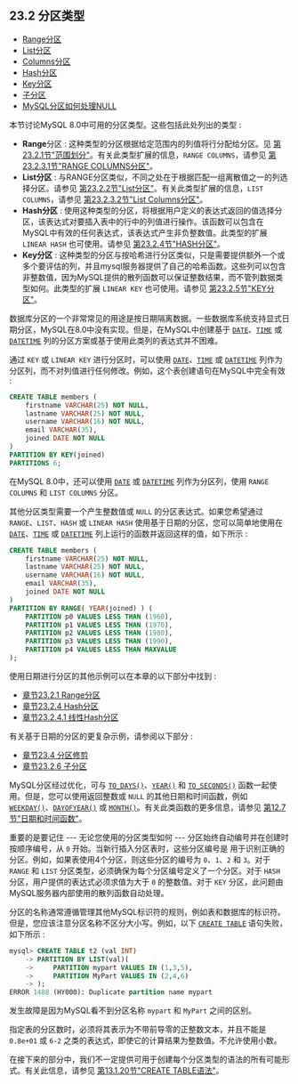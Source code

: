 ## 23.2 分区类型

- [Range分区](https://dev.mysql.com/doc/refman/8.0/en/partitioning-range.html)
- [List分区](https://dev.mysql.com/doc/refman/8.0/en/partitioning-list.html)
- [Columns分区](https://dev.mysql.com/doc/refman/8.0/en/partitioning-columns.html)
- [Hash分区](https://dev.mysql.com/doc/refman/8.0/en/partitioning-hash.html)
- [Key分区](https://dev.mysql.com/doc/refman/8.0/en/partitioning-key.html)
- [子分区](https://dev.mysql.com/doc/refman/8.0/en/partitioning-subpartitions.html)
- [MySQL分区如何处理NULL](https://dev.mysql.com/doc/refman/8.0/en/partitioning-handling-nulls.html)

本节讨论MySQL 8.0中可用的分区类型。这些包括此处列出的类型 :

- **Range**分区 : 这种类型的分区根据给定范围内的列值将行分配给分区。见 [第23.2.1节"范围划分"](https://dev.mysql.com/doc/refman/8.0/en/partitioning-range.html)。有关此类型扩展的信息，`RANGE COLUMNS`，请参见 [第23.2.3.1节"RANGE COLUMNS分区"](https://dev.mysql.com/doc/refman/8.0/en/partitioning-columns-range.html)。
- **List分区** : 与RANGE分区类似，不同之处在于根据匹配一组离散值之一的列选择分区。请参见 [第23.2.2节"List分区"](https://dev.mysql.com/doc/refman/8.0/en/partitioning-list.html)。有关此类型扩展的信息，`LIST COLUMNS`，请参见 [第23.2.3.2节"List Columns分区"](https://dev.mysql.com/doc/refman/8.0/en/partitioning-columns-list.html)。
- **Hash分区** : 使用这种类型的分区，将根据用户定义的表达式返回的值选择分区，该表达式对要插入表中的行中的列值进行操作。该函数可以包含在MySQL中有效的任何表达式，该表达式产生非负整数值。此类型的扩展 `LINEAR HASH` 也可使用。请参见 [第23.2.4节"HASH分区"](https://dev.mysql.com/doc/refman/8.0/en/partitioning-hash.html)。
- **Key分区** : 这种类型的分区与按哈希进行分区类似，只是需要提供额外一个或多个要评估的列，并且mysql服务器提供了自己的哈希函数。这些列可以包含非整数值，因为MySQL提供的散列函数可以保证整数结果，而不管列数据类型如何。此类型的扩展 `LINEAR KEY` 也可使用。请参见 [第23.2.5节"KEY分区"](https://dev.mysql.com/doc/refman/8.0/en/partitioning-key.html)。

数据库分区的一个非常常见的用途是按日期隔离数据。一些数据库系统支持显式日期分区，MySQL在8.0中没有实现。但是，在MySQL中创建基于 [`DATE`](https://dev.mysql.com/doc/refman/8.0/en/datetime.html)、[`TIME`](https://dev.mysql.com/doc/refman/8.0/en/time.html) 或 [`DATETIME`](https://dev.mysql.com/doc/refman/8.0/en/datetime.html) 列的分区方案或基于使用此类列的表达式并不困难。

通过 `KEY` 或 `LINEAR KEY` 进行分区时，可以使用 [`DATE`](https://dev.mysql.com/doc/refman/8.0/en/datetime.html)、[`TIME`](https://dev.mysql.com/doc/refman/8.0/en/time.html) 或 [`DATETIME`](https://dev.mysql.com/doc/refman/8.0/en/datetime.html) 列作为分区列，而不对列值进行任何修改。例如，这个表创建语句在MySQL中完全有效 :

```sql
CREATE TABLE members (
    firstname VARCHAR(25) NOT NULL,
    lastname VARCHAR(25) NOT NULL,
    username VARCHAR(16) NOT NULL,
    email VARCHAR(35),
    joined DATE NOT NULL
)
PARTITION BY KEY(joined)
PARTITIONS 6;
```

在MySQL 8.0中，还可以使用 [`DATE`](https://dev.mysql.com/doc/refman/8.0/en/datetime.html) 或 [`DATETIME`](https://dev.mysql.com/doc/refman/8.0/en/datetime.html) 列作为分区列，使用 `RANGE COLUMNS` 和 `LIST COLUMNS` 分区。

其他分区类型需要一个产生整数值或 `NULL` 的分区表达式。如果您希望通过 `RANGE`、`LIST`、`HASH` 或 `LINEAR HASH` 使用基于日期的分区，您可以简单地使用在 [`DATE`](https://dev.mysql.com/doc/refman/8.0/en/datetime.html)、[`TIME`](https://dev.mysql.com/doc/refman/8.0/en/time.html) 或 [`DATETIME`](https://dev.mysql.com/doc/refman/8.0/en/datetime.html) 列上运行的函数并返回这样的值，如下所示 :

```sql
CREATE TABLE members (
    firstname VARCHAR(25) NOT NULL,
    lastname VARCHAR(25) NOT NULL,
    username VARCHAR(16) NOT NULL,
    email VARCHAR(35),
    joined DATE NOT NULL
)
PARTITION BY RANGE( YEAR(joined) ) (
    PARTITION p0 VALUES LESS THAN (1960),
    PARTITION p1 VALUES LESS THAN (1970),
    PARTITION p2 VALUES LESS THAN (1980),
    PARTITION p3 VALUES LESS THAN (1990),
    PARTITION p4 VALUES LESS THAN MAXVALUE
);
```

使用日期进行分区的其他示例可以在本章的以下部分中找到 :

- [章节23.2.1 Range分区](https://dev.mysql.com/doc/refman/8.0/en/partitioning-range.html)
- [章节23.2.4 Hash分区](https://dev.mysql.com/doc/refman/8.0/en/partitioning-hash.html)
- [章节23.2.4.1 线性Hash分区](https://dev.mysql.com/doc/refman/8.0/en/partitioning-linear-hash.html)

有关基于日期的分区的更复杂示例，请参阅以下部分 :

- [章节23.4 分区修剪](https://dev.mysql.com/doc/refman/8.0/en/partitioning-pruning.html)
- [章节23.2.6 子分区](https://dev.mysql.com/doc/refman/8.0/en/partitioning-subpartitions.html)

MySQL分区经过优化，可与 [`TO_DAYS()`](https://dev.mysql.com/doc/refman/8.0/en/date-and-time-functions.html#function_to-days)、[`YEAR()`](https://dev.mysql.com/doc/refman/8.0/en/date-and-time-functions.html#function_year) 和 [`TO_SECONDS()`](https://dev.mysql.com/doc/refman/8.0/en/date-and-time-functions.html#function_to-seconds) 函数一起使用。但是，您可以使用返回整数或 `NULL` 的其他日期和时间函数，例如 [`WEEKDAY()`](https://dev.mysql.com/doc/refman/8.0/en/date-and-time-functions.html#function_weekday)、[`DAYOFYEAR()`](https://dev.mysql.com/doc/refman/8.0/en/date-and-time-functions.html#function_dayofyear) 或 [`MONTH()`](https://dev.mysql.com/doc/refman/8.0/en/date-and-time-functions.html#function_month)。有关此类函数的更多信息，请参见 [第12.7节"日期和时间函数"](https://dev.mysql.com/doc/refman/8.0/en/date-and-time-functions.html)。

重要的是要记住 --- 无论您使用的分区类型如何 --- 分区始终自动编号并在创建时按顺序编号，从 `0` 开始。当新行插入分区表时，这些分区编号是 用于识别正确的分区。例如，如果表使用4个分区，则这些分区的编号为 `0`、`1`、`2` 和 `3`。对于 `RANGE` 和 `LIST` 分区类型，必须确保为每个分区编号定义了一个分区。对于 `HASH` 分区，用户提供的表达式必须求值为大于 `0` 的整数值。对于 `KEY` 分区，此问题由MySQL服务器内部使用的散列函数自动处理。

分区的名称通常遵循管理其他MySQL标识符的规则，例如表和数据库的标识符。但是，您应该注意分区名称不区分大小写。例如，以下 [`CREATE TABLE`](https://dev.mysql.com/doc/refman/8.0/en/create-table.html) 语句失败，如下所示 :

```sql
mysql> CREATE TABLE t2 (val INT)
    -> PARTITION BY LIST(val)(
    ->     PARTITION mypart VALUES IN (1,3,5),
    ->     PARTITION MyPart VALUES IN (2,4,6)
    -> );
ERROR 1488 (HY000): Duplicate partition name mypart
```

发生故障是因为MySQL看不到分区名称 `mypart` 和 `MyPart` 之间的区别。

指定表的分区数时，必须将其表示为不带前导零的正整数文本，并且不能是 `0.8e+01` 或 `6-2` 之类的表达式，即使它的计算结果为整数值。不允许使用小数。

在接下来的部分中，我们不一定提供可用于创建每个分区类型的语法的所有可能形式。有关此信息，请参见 [第13.1.20节"CREATE TABLE语法"](https://dev.mysql.com/doc/refman/8.0/en/create-table.html)。